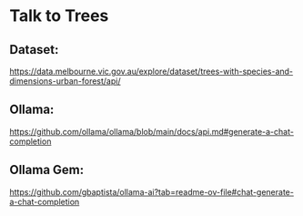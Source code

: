 # Talk to Trees

## Dataset:
https://data.melbourne.vic.gov.au/explore/dataset/trees-with-species-and-dimensions-urban-forest/api/


## Ollama:
https://github.com/ollama/ollama/blob/main/docs/api.md#generate-a-chat-completion


## Ollama Gem:
https://github.com/gbaptista/ollama-ai?tab=readme-ov-file#chat-generate-a-chat-completion
